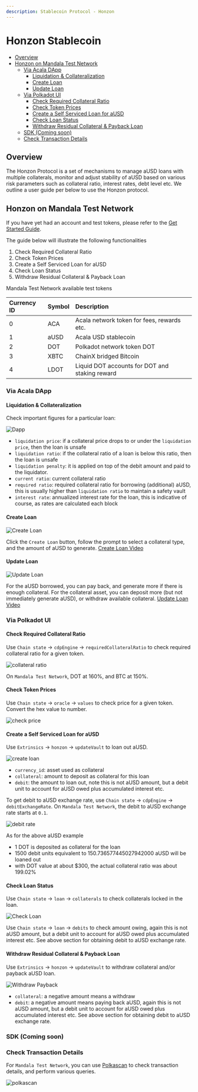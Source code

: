 ```yaml
---
description: Stablecoin Protocol - Honzon
---
```


# Honzon Stablecoin

* [Overview](https://wiki.acala.network/learn/basics/honzon-stablecoin#overview)
* [Honzon on Mandala Test Network](https://wiki.acala.network/learn/basics/honzon-stablecoin#honzon-on-mandala-test-network)
  * [Via Acala DApp](https://wiki.acala.network/learn/basics/honzon-stablecoin#via-acala-dapp)
    * [Liquidation & Collateralization](https://wiki.acala.network/learn/basics/honzon-stablecoin#liquidation-and-collateralization)
    * [Create Loan](https://wiki.acala.network/learn/basics/honzon-stablecoin#create-loan)
    * [Update Loan](https://wiki.acala.network/learn/basics/honzon-stablecoin#update-loan)
  * [Via Polkadot UI](https://wiki.acala.network/learn/basics/honzon-stablecoin#via-polkadot-ui)
    * [Check Required Collateral Ratio](https://wiki.acala.network/learn/basics/honzon-stablecoin#check-required-collateral-ratio)
    * [Check Token Prices](https://wiki.acala.network/learn/basics/honzon-stablecoin#check-token-prices)
    * [Create a Self Serviced Loan for aUSD](https://wiki.acala.network/learn/basics/honzon-stablecoin#create-a-self-serviced-loan-for-ausd)
    * [Check Loan Status](https://wiki.acala.network/learn/basics/honzon-stablecoin#check-loan-status)
    * [Withdraw Residual Collateral & Payback Loan](https://wiki.acala.network/learn/basics/honzon-stablecoin#withdraw-residual-collateral-and-payback-loan)
  * [SDK \(Coming soon\)](https://wiki.acala.network/learn/basics/honzon-stablecoin#sdk-coming-soon)
  * [Check Transaction Details](https://wiki.acala.network/learn/basics/honzon-stablecoin#check-transaction-details)

## Overview

The Honzon Protocol is a set of mechanisms to manage aUSD loans with multiple collaterals, monitor and adjust stability of aUSD based on various risk parameters such as collateral ratio, interest rates, debt level etc. We outline a user guide per below to use the Honzon protocol.

## Honzon on Mandala Test Network

If you have yet had an account and test tokens, please refer to the [Get Started Guide](https://wiki.acala.network/learn/get-started).

The guide below will illustrate the following functionalities

1. Check Required Collateral Ratio
2. Check Token Prices
3. Create a Self Serviced Loan for aUSD
4. Check Loan Status
5. Withdraw Residual Collateral & Payback Loan

Mandala Test Network available test tokens

| Currency ID | Symbol | Description |
| :--- | :--- | :--- |
| 0 | ACA | Acala network token for fees, rewards etc. |
| 1 | aUSD | Acala USD stablecoin |
| 2 | DOT | Polkadot network token DOT |
| 3 | XBTC | ChainX bridged Bitcoin |
| 4 | LDOT | Liquid DOT accounts for DOT and staking reward |

### Via Acala DApp

#### Liquidation & Collateralization

Check important figures for a particular loan:

![Dapp](https://github.com/AcalaNetwork/Acala/wiki/image/honzon_app.png)

* `liquidation price`: if a collateral price drops to or under the `liquidation price`, then the loan is unsafe
* `liquidation ratio`: if the collateral ratio of a loan is below this ratio, then the loan is unsafe
* `liquidation penalty`: it is applied on top of the debit amount and paid to the liquidator.
* `current ratio`: current collateral ratio
* `required ratio`: required collateral ratio for borrowing \(additional\) aUSD, this is usually higher than `liquidation ratio` to maintain a safety vault
* `interest rate`: annualized interest rate for the loan, this is indicative of course, as rates are calculated each block

#### Create Loan

![Create Loan](https://github.com/AcalaNetwork/Acala/wiki/image/honzon_appcreateloan.png)

Click the `Create Loan` button, follow the prompt to select a collateral type, and the amount of aUSD to generate. [Create Loan Video](http://www.youtube.com/watch?v=CjwJgm_yz-I)

#### Update Loan

![Update Loan](https://github.com/AcalaNetwork/Acala/wiki/image/honzon_appupdateloan.png)

For the aUSD borrowed, you can pay back, and generate more if there is enough collateral. For the collateral asset, you can deposit more \(but not immediately generate aUSD\), or withdraw available collateral. [Update Loan Video](http://www.youtube.com/watch?v=iEWlY5Kosp8)

### Via Polkadot UI

#### Check Required Collateral Ratio

Use `Chain state` -&gt; `cdpEngine` -&gt; `requiredCollateralRatio` to check required collateral ratio for a given token.

![collateral ratio](https://github.com/AcalaNetwork/Acala/wiki/image/honzon_checkratio.png)

On `Mandala Test Network`, DOT at 160%, and BTC at 150%.

#### Check Token Prices

Use `Chain state` -&gt; `oracle` -&gt; `values` to check price for a given token. Convert the hex value to number.

![check price](https://github.com/AcalaNetwork/Acala/wiki/image/honzon_checkprice.png)

#### Create a Self Serviced Loan for aUSD

Use `Extrinsics` -&gt; `honzon` -&gt; `updateVault` to loan out aUSD.

![create loan](https://github.com/AcalaNetwork/Acala/wiki/image/honzon_createloan.png)

* `currency_id`: asset used as collateral
* `collateral`: amount to deposit as collateral for this loan
* `debit`: the amount to loan out, note this is not aUSD amount, but a debit unit to account for aUSD owed plus accumulated interest etc.

To get debit to aUSD exchange rate, use `Chain state` -&gt; `cdpEngine` -&gt; `debitExchangeRate`. On `Mandala Test Network`, the debit to aUSD exchange rate starts at `0.1`.

![debit rate](https://github.com/AcalaNetwork/Acala/wiki/image/honzon_checkdebitrate.png)

As for the above aUSD example

* 1 DOT is deposited as collateral for the loan
* 1500 debit units equivalent to 150.736577445027942000 aUSD will be loaned out
* with DOT value at about $300, the actual collateral ratio was about 199.02%

#### Check Loan Status

Use `Chain state` -&gt; `loan` -&gt; `collaterals` to check collaterals locked in the loan.

![Check Loan](https://github.com/AcalaNetwork/Acala/wiki/image/honzon_checkloan.png)

Use `Chain state` -&gt; `loan` -&gt; `debits` to check amount owing, again this is not aUSD amount, but a debit unit to account for aUSD owed plus accumulated interest etc. See above section for obtaining debit to aUSD exchange rate.

#### Withdraw Residual Collateral & Payback Loan

Use `Extrinsics` -&gt; `honzon` -&gt; `updateVault` to withdraw collateral and/or payback aUSD loan.

![Withdraw Payback](https://github.com/AcalaNetwork/Acala/wiki/image/honzon_withdrawpayback.png)

* `collateral`: a negative amount means a withdraw
* `debit`: a negative amount means paying back aUSD, again this is not aUSD amount, but a debit unit to account for aUSD owed plus accumulated interest etc. See above section for obtaining debit to aUSD exchange rate.

### SDK \(Coming soon\)

### Check Transaction Details

For `Mandala Test Network`, you can use [Polkascan](https://polkascan.io/pre/acala-mandal) to check transaction details, and perform various queries.

![polkascan](https://github.com/AcalaNetwork/Acala/wiki/image/honzon_polkascan.png)

